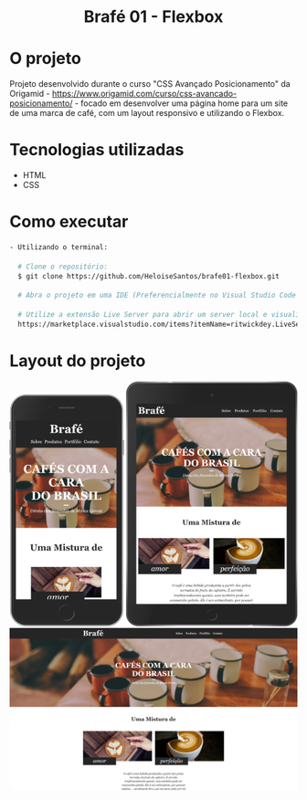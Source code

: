 <h1 align="center">Brafé 01 - Flexbox</h1>

# O projeto
Projeto desenvolvido durante o curso "CSS Avançado Posicionamento" da Origamid - https://www.origamid.com/curso/css-avancado-posicionamento/ -
focado em desenvolver uma página home para um site de uma marca de café, com um layout responsivo e utilizando o Flexbox.

# Tecnologias utilizadas
- HTML
- CSS

# Como executar
```bash
- Utilizando o terminal:

  # Clone o repositório: 
  $ git clone https://github.com/HeloiseSantos/brafe01-flexbox.git

  # Abra o projeto em uma IDE (Preferencialmente no Visual Studio Code para utilizar a extensão abaixo)
  
  # Utilize a extensão Live Server para abrir um server local e visualizar a tela do projeto
  https://marketplace.visualstudio.com/items?itemName=ritwickdey.LiveServer
```

# Layout do projeto
<div align="center">
    <img src="readme/brafe01-flexbox-smartphone.png" alt="Site brafé smartphone" width="200px"/>
    <img src="readme/brafe01-flexbox-tablet.png" alt="Site brafé tablet" width="300px"/>
    <img src="readme/brafe01-flexbox-desktop.png" alt="Site brafé desktop" width="800px"/>
</div>
